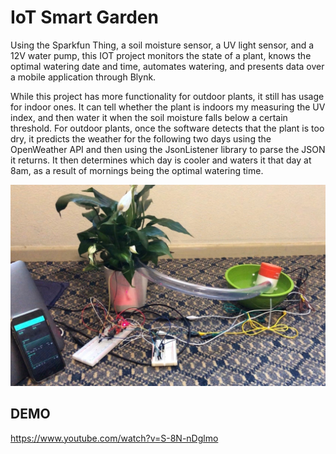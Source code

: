 # IoT Smart Garden
Using the Sparkfun Thing, a soil moisture sensor, a UV light sensor, and a 12V water pump, this IOT project monitors the state of a plant, knows the optimal watering date and time, automates watering, and presents data over a mobile application through Blynk. 

While this project has more functionality for outdoor plants, it still has usage for indoor ones. It can tell whether the plant is indoors my measuring the UV index, and then water it when the soil moisture falls below a certain threshold. For outdoor plants, once the software detects that the plant is too dry, it predicts the weather for the following two days using the OpenWeather API and then using the JsonListener library to parse the JSON it returns. It then determines which day is cooler and waters it that day at 8am, as a result of mornings being the optimal watering time. 

![alt text](https://github.com/alexmovsesyan/smartGarden/blob/master/smartGarden.jpeg)


## DEMO
https://www.youtube.com/watch?v=S-8N-nDglmo
